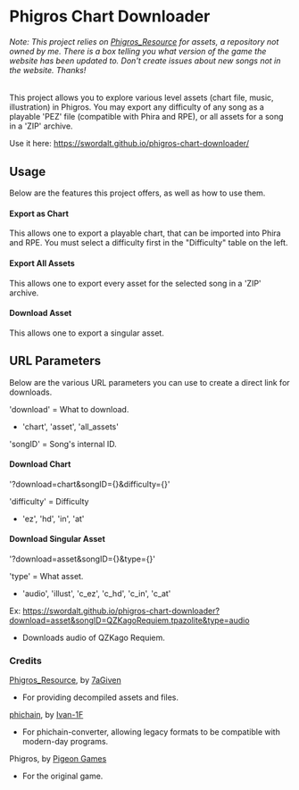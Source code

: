 # Phigros Chart Downloader
###### Note: This project relies on [Phigros_Resource](https://github.com/7aGiven/Phigros_Resource) for assets, a repository not owned by me. There is a box telling you what version of the game the website has been updated to. Don't create issues about new songs not in the website. Thanks!

This project allows you to explore various level assets (chart file, music, illustration) in Phigros. You may export any difficulty of any song as a playable 'PEZ' file (compatible with Phira and RPE), or all assets for a song in a 'ZIP' archive. 

Use it here: https://swordalt.github.io/phigros-chart-downloader/

## Usage
Below are the features this project offers, as well as how to use them.

#### Export as Chart
This allows one to export a playable chart, that can be imported into Phira and RPE. You must select a difficulty first in the "Difficulty" table on the left.

#### Export All Assets
This allows one to export every asset for the selected song in a 'ZIP' archive.

#### Download Asset
This allows one to export a singular asset.

## URL Parameters
Below are the various URL parameters you can use to create a direct link for downloads.

'download' = What to download.
- 'chart', 'asset', 'all_assets'

'songID' = Song's internal ID.

#### Download Chart
'?download=chart&songID={}&difficulty={}'

'difficulty' = Difficulty
- 'ez', 'hd', 'in', 'at'

#### Download Singular Asset
'?download=asset&songID={}&type={}'

'type' = What asset.
- 'audio', 'illust', 'c_ez', 'c_hd', 'c_in', 'c_at'

Ex: https://swordalt.github.io/phigros-chart-downloader?download=asset&songID=QZKagoRequiem.tpazolite&type=audio
- Downloads audio of QZKago Requiem.

### Credits
[Phigros_Resource](https://github.com/7aGiven/Phigros_Resource), by [7aGiven](https://github.com/7aGiven)
- For providing decompiled assets and files.

[phichain](https://github.com/Ivan-1F/phichain), by [Ivan-1F](https://github.com/Ivan-1F)
- For phichain-converter, allowing legacy formats to be compatible with modern-day programs.

Phigros, by [Pigeon Games](https://space.bilibili.com/414149787)
- For the original game.
